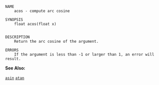 
```
NAME
	acos - compute arc cosine

SYNOPSIS
	float acos(float x)


DESCRIPTION
	Return the arc cosine of the argument.

ERRORS
	If the argument is less than -1 or larger than 1, an error will result.

```

**See Also:**

 [`asin`](./asin.md)
 [`atan`](./atan.md)
